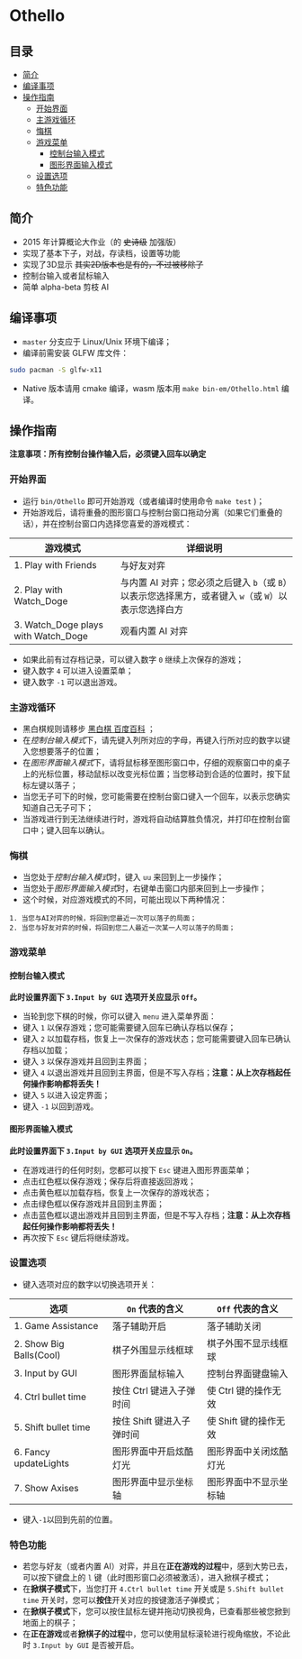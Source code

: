 # Othello
## <a name="index"/>目录
* [简介](#intro)
* [编译事项](#compile)
* [操作指南](#op)
  * [开始界面](#start)
  * [主游戏循环](#main)
  * [悔棋](#regret)
  * [游戏菜单](#menu)
    * [控制台输入模式](#console)
    * [图形界面输入模式](#graphic)
  * [设置选项](#settings)
  * [特色功能](#feature)

## <a name="intro"/>简介
* 2015 年计算概论大作业（的 ~~史诗级~~ 加强版）
* 实现了基本下子，对战，存读档，设置等功能
* 实现了3D显示 ~~其实2D版本也是有的，不过被移除了~~
* 控制台输入或者鼠标输入
* 简单 alpha-beta 剪枝 AI

## <a name="compile"/>编译事项
* `master` 分支应于 Linux/Unix 环境下编译；
* 编译前需安装 GLFW 库文件：
```Bash
sudo pacman -S glfw-x11
```
* Native 版本请用 cmake 编译，wasm 版本用 `make bin-em/Othello.html` 编译。

## <a name="op"/>操作指南

**注意事项：所有控制台操作输入后，必须键入回车以确定**

### <a name="start"/>开始界面
* 运行 `bin/Othello` 即可开始游戏（或者编译时使用命令 `make test` )；
* 开始游戏后，请将重叠的图形窗口与控制台窗口拖动分离（如果它们重叠的话），并在控制台窗口内选择您喜爱的游戏模式：

| 游戏模式                                  | 详细说明       |
| ----------------------------------------- | -------------- |
| 1. Play with Friends                      | 与好友对弈     |
| 2. Play with Watch_Doge                   | 与内置 AI 对弈；您必须之后键入 `b`（或 `B`）以表示您选择黑方，或者键入 `w`（或 `W`）以表示您选择白方 |
| 3. Watch\_Doge plays with Watch\_Doge     | 观看内置 AI 对弈 |

* 如果此前有过存档记录，可以键入数字 `0` 继续上次保存的游戏；
* 键入数字 `4` 可以进入设置菜单；
* 键入数字 `-1` 可以退出游戏。

### <a name="main"/>主游戏循环

* 黑白棋规则请移步 [黑白棋 百度百科](http://baike.baidu.com/link?url=xHe8eg0s1iZDeTQ2gS3pu-6BVHFQJbACmsoP_H9-BfH8zmVIKSBHUTlO8kDgOFbhapcn2FCe291C6YP3YfCGjACygxVrNY0Zl6m7QWxjP47) ；
* 在*控制台输入模式*下，请先键入列所对应的字母，再键入行所对应的数字以键入您想要落子的位置；
* 在*图形界面输入模式*下，请将鼠标移至图形窗口中，仔细的观察窗口中的桌子上的光标位置，移动鼠标以改变光标位置；当您移动到合适的位置时，按下鼠标左键以落子；
* 当您无子可下的时候，您可能需要在控制台窗口键入一个回车，以表示您确实知道自己无子可下；
* 当游戏进行到无法继续进行时，游戏将自动结算胜负情况，并打印在控制台窗口中；键入回车以确认。

### <a name="regret"/>悔棋
* 当您处于*控制台输入模式*时，键入 `uu` 来回到上一步操作；
* 当您处于*图形界面输入模式*时，右键单击窗口内部来回到上一步操作；
* 这个时候，对应游戏模式的不同，可能出现以下两种情况：
```
1. 当您与AI对弈的时候，将回到您最近一次可以落子的局面；
2. 当您与好友对弈的时候，将回到您二人最近一次某一人可以落子的局面；
```

### <a name="menu"/>游戏菜单
#### <a name="console"/>控制台输入模式

**此时设置界面下 `3.Input by GUI` 选项开关应显示 `Off`。**
* 当轮到您下棋的时候，你可以键入 `menu` 进入菜单界面：
* 键入 `1` 以保存游戏；您可能需要键入回车已确认存档以保存；
* 键入 `2` 以加载存档，恢复上一次保存的游戏状态；您可能需要键入回车已确认存档以加载；
* 键入 `3` 以保存游戏并且回到主界面；
* 键入 `4` 以退出游戏并且回到主界面，但是不写入存档；**注意：从上次存档起任何操作影响都将丢失！**
* 键入 `5` 以进入设定界面；
* 键入 `-1` 以回到游戏。

#### <a name="graphic"/>图形界面输入模式
**此时设置界面下 `3.Input by GUI` 选项开关应显示 `On`。**
* 在游戏进行的任何时刻，您都可以按下 `Esc` 键进入图形界面菜单；
* 点击红色框以保存游戏；保存后将直接返回游戏；
* 点击黄色框以加载存档，恢复上一次保存的游戏状态；
* 点击绿色框以保存游戏并且回到主界面；
* 点击蓝色框以退出游戏并且回到主界面，但是不写入存档；**注意：从上次存档起任何操作影响都将丢失！**
* 再次按下 `Esc` 键后将继续游戏。

### <a name="settings"/>设置选项
* 键入选项对应的数字以切换选项开关：

| 选项                    | `On` 代表的含义          | `Off` 代表的含义        |
| ----------------------- | ----------------------- | ---------------------- |
| 1. Game Assistance      | 落子辅助开启            | 落子辅助关闭           |
| 2. Show Big Balls(Cool) | 棋子外围显示线框球      | 棋子外围不显示线框球   |
| 3. Input by GUI         | 图形界面鼠标输入        | 控制台界面键盘输入     |
| 4. Ctrl bullet time     | 按住 Ctrl 键进入子弹时间  | 使 Ctrl 键的操作无效     |
| 5. Shift bullet time    | 按住 Shift 键进入子弹时间 | 使 Shift 键的操作无效    |
| 6. Fancy updateLights         | 图形界面中开启炫酷灯光  | 图形界面中关闭炫酷灯光 |
| 7. Show Axises          | 图形界面中显示坐标轴    | 图形界面中不显示坐标轴 |

* 键入`-1`以回到先前的位置。

### <a name="feature"/>特色功能
* 若您与好友（或者内置 AI）对弈，并且在**正在游戏的过程**中，感到大势已去，可以按下键盘上的 `l` 键（此时图形窗口必须被激活），进入掀棋子模式；
* 在**掀棋子模式**下，当您打开 `4.Ctrl bullet time` 开关或是 `5.Shift bullet time` 开关时，您可以**按住**开关对应的按键激活子弹模式；
* 在**掀棋子模式**下，您可以按住鼠标左键并拖动切换视角，已查看那些被您掀到地面上的棋子；
* 在**正在游戏**或者**掀棋子的过程**中，您可以使用鼠标滚轮进行视角缩放，不论此时 `3.Input by GUI` 是否被开启。
